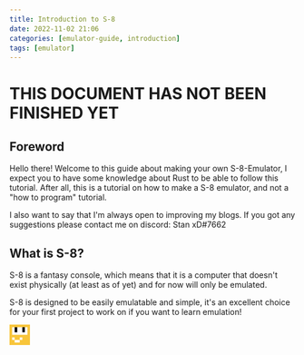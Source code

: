 ```yaml
---
title: Introduction to S-8
date: 2022-11-02 21:06
categories: [emulator-guide, introduction]
tags: [emulator]
---
```

# THIS DOCUMENT HAS NOT BEEN FINISHED YET
## Foreword

Hello there! Welcome to this guide about making your own S-8-Emulator, I expect you to have some knowledge about Rust to be able to follow this tutorial. After all, this is a tutorial on how to make a S-8 emulator, and not a "how to program" tutorial.

I also want to say that I'm always open to improving my blogs. If you got any suggestions please contact me on discord: Stan xD#7662

## What is S-8?

S-8 is a fantasy console, which means that it is a computer that doesn't exist physically (at least as of yet) and for now will only be emulated.

S-8 is designed to be easily emulatable and simple, it's an excellent choice for your first project to work on if you want to learn emulation!


![cool image](../assets/img/favicons/android-icon-36x36.png)
